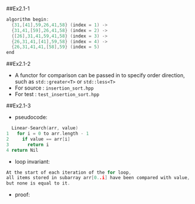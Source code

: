 ##Ex2.1-1
```cpp
algorithm begin:
  {31,[41],59,26,41,58} (index = 1) ->
  {31,41,[59],26,41,58} (index = 2) ->
  {[26],31,41,59,41,58} (index = 3) ->
  {26,31,41,[41],59,58} (index = 4) ->
  {26,31,41,41,[58],59} (index = 5)
end

```
##Ex2.1-2
 * A functor for comparison can be passed in to specify order direction, such as `std::greater<T>` or `std::less<T>`
 * For source : `insertion_sort.hpp`
 * For test : `test_insertion_sort.hpp`

##Ex2.1-3
 * pseudocode:
```cpp
  Linear-Search(arr, value)
1   for i = 0 to arr.length - 1
2     if value == arr[i]
3       return i
4 return Nil
```
 * loop invariant:

 ```cpp
At the start of each iteration of the for loop, 
all items stored in subarray arr[0..i] have been compared with value, 
but none is equal to it.
 ```
 * proof:
 
```cpp

```
 
